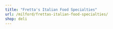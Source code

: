 ```yaml
---
title: "Fretta's Italian Food Specialties"
url: /milford/frettas-italian-food-specialties/
shop: deli
---
```

